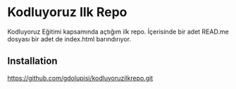 # Kodluyoruz Ilk Repo
Kodluyoruz Eğitimi kapsamında açtığım ilk repo. İçerisinde bir adet READ.me dosyası bir adet de index.html barındırıyor.
## Installation
https://github.com/gdolupisi/kodluyoruzilkrepo.git
